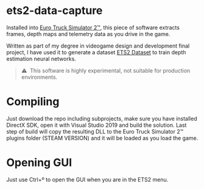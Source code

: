 # ets2-data-capture

Installed into [Euro Truck Simulator 2:tm:](https://eurotrucksimulator2.com/),
this piece of software extracts frames, depth maps and telemetry data as you drive
in the game.

Written as part of my degree in videogame design and development final project,
I have used it to generate a dataset [ETS2 Dataset](https://ets2-dataset.dmariaa.es)
to train depth estimation neural networks.

> :warning: &nbsp;This software is highly experimental, not suitable for
> production environments.

# Compiling
Just download the repo including subprojects, make sure you have installed
DirectX SDK, open it with Visual Studio 2019 and build the solution. Last step of build will copy the resulting
DLL to the Euro Truck Simulator 2:tm: plugins folder (STEAM VERSION) and it will
be loaded as you load the game.

# Opening GUI

Just use Ctrl+º to open the GUI when you are in the ETS2 menu.
